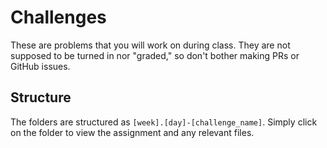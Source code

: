 # Challenges
These are problems that you will work on during class. They are not supposed to be turned in nor "graded," so don't bother making PRs or GitHub issues.

## Structure
The folders are structured as `[week].[day]-[challenge_name]`. Simply click on the folder to view the assignment and any relevant files.
